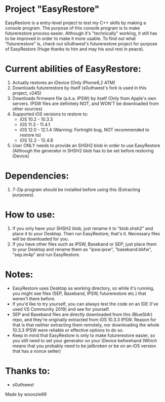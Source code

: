 # Project "EasyRestore"

EasyRestore is a entry-level project to test my C++ skills by making a console program.
The purpose of this console program is to make futurerestore process easier. 
Although it's "technically" working, it still has to be improved in order to make it more usable.
To find out what "futurerestore" is, check out s0uthwest's futurerestore project for purpose of EasyRestore (Huge thanks to him and may his soul rest in peace).

# Current abilities of EasyRestore:
  1. Actually restores an iDevice (Only iPhone6,2 ATM)
  2. Downloads futurerestore by itself (s0uthwest's fork is used in this project, v245)
  3. Downloads firmware file (a.k.a. IPSW) by itself (Only from Apple's own servers. IPSW files are definitely NOT, and WON'T be downloaded from other sources)
  4. Supported iOS versions to restore to:
      - iOS 10.2 - 10.3.3
      - iOS 11.3 - 11.4.1
      - iOS 12.0 - 12.1.4 (Warning: Fortnight bug, NOT recommended to restore to)
      - iOS 12.2 - 12.4.8
  5. User ONLY needs to provide an SHSH2 blob in order to use EasyRestore (Although the generator in SHSH2 blob has to be set before restoring iDevice)

# Dependencies:
  1. 7-Zip program should be installed before using this (Extracting purposes).
  
# How to use:
  1. If you only have your SHSH2 blob, just rename it to "blob.shsh2" and place it to your Desktop. Then run EasyRestore, that's it. Necessary files will be downloaded for you.
  2. If you have other files such as IPSW, Baseband or SEP; just place them to your Desktop and rename them as "ipsw.ipsw", "baseband.bbfw", "sep.im4p" and run EasyRestore.
  
# Notes:
  - EasyRestore uses Desktop as working directory, so while it's running, you might see files (SEP, Baseband, IPSW, futurerestore etc.) that weren't there before. 
  - If you'd like to try yourself, you can always test the code on an IDE (I've used VS Community 2019) and see for yourself. 
  - SEP and Baseband files are directly downloaded from this (BlueSt4r) repo, and they're originally extracted from iOS 10.3.3 IPSW. Reason for that is that neither extracting them remotely, nor downloading the whole 10.3.3 IPSW were reliable or effective options to do so.
  - Keep in mind that EasyRestore is only to make futurerestore easier, so you still need to set your generator on your iDevice beforehand (Which means that you probably need to be jailbroken or be on an iOS version that has a nonce setter)
 
# Thanks to:
  - s0uthwest
  
Made by wooozie69  
